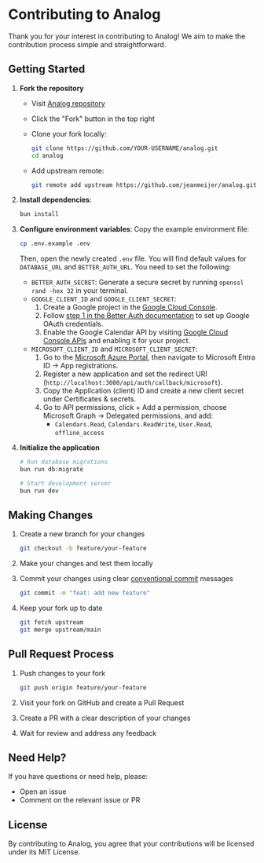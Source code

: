 # Contributing to Analog

Thank you for your interest in contributing to Analog! We aim to make the contribution process simple and straightforward.

## Getting Started

1. **Fork the repository**
   - Visit [Analog repository](https://github.com/jeanmeijer/analog)
   - Click the "Fork" button in the top right
   - Clone your fork locally:

     ```bash
     git clone https://github.com/YOUR-USERNAME/analog.git
     cd analog
     ```

   - Add upstream remote:

     ```bash
     git remote add upstream https://github.com/jeanmeijer/analog.git
     ```

2. **Install dependencies**:

   ```bash
   bun install
   ```

3. **Configure environment variables**:
   Copy the example environment file:

   ```bash
   cp .env.example .env
   ```

   Then, open the newly created `.env` file. You will find default values for `DATABASE_URL` and `BETTER_AUTH_URL`. You need to set the following:
   - `BETTER_AUTH_SECRET`: Generate a secure secret by running `openssl rand -hex 32` in your terminal.
   - `GOOGLE_CLIENT_ID` and `GOOGLE_CLIENT_SECRET`:
     1. Create a Google project in the [Google Cloud Console](https://console.cloud.google.com/).
     2. Follow [step 1 in the Better Auth documentation](https://www.better-auth.com/docs/authentication/google) to set up Google OAuth credentials.
     3. Enable the Google Calendar API by visiting [Google Cloud Console APIs](https://console.cloud.google.com/apis/library/calendar-json.googleapis.com) and enabling it for your project.
   - `MICROSOFT_CLIENT_ID` and `MICROSOFT_CLIENT_SECRET`:
     1. Go to the [Microsoft Azure Portal](https://portal.azure.com/), then navigate to Microsoft Entra ID → App registrations.
     2. Register a new application and set the redirect URI (`http://localhost:3000/api/auth/callback/microsoft`).
     3. Copy the Application (client) ID and create a new client secret under Certificates & secrets.
     4. Go to API permissions, click + Add a permission, choose Microsoft Graph → Delegated permissions, and add:
        - `Calendars.Read`, `Calendars.ReadWrite`, `User.Read`, `offline_access`

4. **Initialize the application**

   ```bash
   # Run database migrations
   bun run db:migrate

   # Start development server
   bun run dev
   ```

## Making Changes

1. Create a new branch for your changes

   ```bash
   git checkout -b feature/your-feature
   ```

2. Make your changes and test them locally

3. Commit your changes using clear [conventional commit](https://www.conventionalcommits.org/en/v1.0.0/) messages

   ```bash
   git commit -m "feat: add new feature"
   ```

4. Keep your fork up to date

   ```bash
   git fetch upstream
   git merge upstream/main
   ```

## Pull Request Process

1. Push changes to your fork

   ```bash
   git push origin feature/your-feature
   ```

2. Visit your fork on GitHub and create a Pull Request
3. Create a PR with a clear description of your changes
4. Wait for review and address any feedback

## Need Help?

If you have questions or need help, please:

- Open an issue
- Comment on the relevant issue or PR

## License

By contributing to Analog, you agree that your contributions will be licensed under its MIT License.
